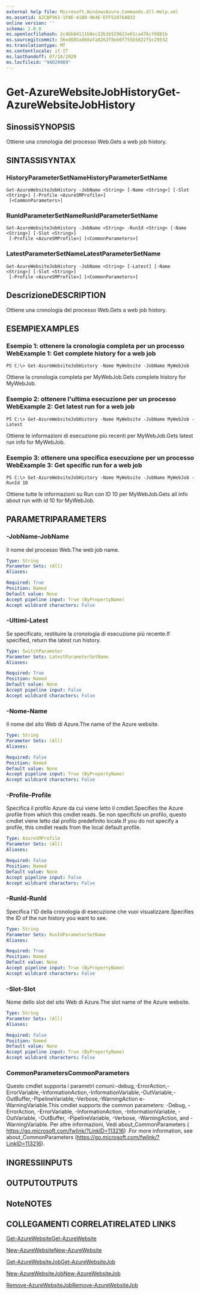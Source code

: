```yaml
---
external help file: Microsoft.WindowsAzure.Commands.dll-Help.xml
ms.assetid: A2CBF963-1FAE-41B0-964E-EFF52076AB32
online version: ''
schema: 2.0.0
ms.openlocfilehash: 2c4bb84111b8ec22b1b529622e61ca476cf6081b
ms.sourcegitcommit: 56ed085a868afa8263f8eb0f755b5822f5c29532
ms.translationtype: MT
ms.contentlocale: it-IT
ms.lasthandoff: 07/18/2020
ms.locfileid: "94029969"
---
```

# <span data-ttu-id="5de44-101">Get-AzureWebsiteJobHistory</span><span class="sxs-lookup"><span data-stu-id="5de44-101">Get-AzureWebsiteJobHistory</span></span>

## <span data-ttu-id="5de44-102">Sinossi</span><span class="sxs-lookup"><span data-stu-id="5de44-102">SYNOPSIS</span></span>
<span data-ttu-id="5de44-103">Ottiene una cronologia del processo Web.</span><span class="sxs-lookup"><span data-stu-id="5de44-103">Gets a web job history.</span></span>

## <span data-ttu-id="5de44-104">SINTASSI</span><span class="sxs-lookup"><span data-stu-id="5de44-104">SYNTAX</span></span>

### <span data-ttu-id="5de44-105">HistoryParameterSetName</span><span class="sxs-lookup"><span data-stu-id="5de44-105">HistoryParameterSetName</span></span>
```
Get-AzureWebsiteJobHistory -JobName <String> [-Name <String>] [-Slot <String>] [-Profile <AzureSMProfile>]
 [<CommonParameters>]
```

### <span data-ttu-id="5de44-106">RunIdParameterSetName</span><span class="sxs-lookup"><span data-stu-id="5de44-106">RunIdParameterSetName</span></span>
```
Get-AzureWebsiteJobHistory -JobName <String> -RunId <String> [-Name <String>] [-Slot <String>]
 [-Profile <AzureSMProfile>] [<CommonParameters>]
```

### <span data-ttu-id="5de44-107">LatestParameterSetName</span><span class="sxs-lookup"><span data-stu-id="5de44-107">LatestParameterSetName</span></span>
```
Get-AzureWebsiteJobHistory -JobName <String> [-Latest] [-Name <String>] [-Slot <String>]
 [-Profile <AzureSMProfile>] [<CommonParameters>]
```

## <span data-ttu-id="5de44-108">Descrizione</span><span class="sxs-lookup"><span data-stu-id="5de44-108">DESCRIPTION</span></span>
<span data-ttu-id="5de44-109">Ottiene una cronologia del processo Web.</span><span class="sxs-lookup"><span data-stu-id="5de44-109">Gets a web job history.</span></span>

## <span data-ttu-id="5de44-110">ESEMPI</span><span class="sxs-lookup"><span data-stu-id="5de44-110">EXAMPLES</span></span>

### <span data-ttu-id="5de44-111">Esempio 1: ottenere la cronologia completa per un processo Web</span><span class="sxs-lookup"><span data-stu-id="5de44-111">Example 1: Get complete history for a web job</span></span>
```
PS C:\> Get-AzureWebsiteJobHistory -Name MyWebsite -JobName MyWebJob
```

<span data-ttu-id="5de44-112">Ottiene la cronologia completa per MyWebJob.</span><span class="sxs-lookup"><span data-stu-id="5de44-112">Gets complete history for MyWebJob.</span></span>

### <span data-ttu-id="5de44-113">Esempio 2: ottenere l'ultima esecuzione per un processo Web</span><span class="sxs-lookup"><span data-stu-id="5de44-113">Example 2: Get latest run for a web job</span></span>
```
PS C:\> Get-AzureWebsiteJobHistory -Name MyWebsite -JobName MyWebJob -Latest
```

<span data-ttu-id="5de44-114">Ottiene le informazioni di esecuzione più recenti per MyWebJob.</span><span class="sxs-lookup"><span data-stu-id="5de44-114">Gets latest run info for MyWebJob.</span></span>

### <span data-ttu-id="5de44-115">Esempio 3: ottenere una specifica esecuzione per un processo Web</span><span class="sxs-lookup"><span data-stu-id="5de44-115">Example 3: Get specific run for a web job</span></span>
```
PS C:\> Get-AzureWebsiteJobHistory -Name MyWebsite -JobName MyWebJob -RunId 10
```

<span data-ttu-id="5de44-116">Ottiene tutte le informazioni su Run con ID 10 per MyWebJob.</span><span class="sxs-lookup"><span data-stu-id="5de44-116">Gets all info about run with id 10 for MyWebJob.</span></span>

## <span data-ttu-id="5de44-117">PARAMETRI</span><span class="sxs-lookup"><span data-stu-id="5de44-117">PARAMETERS</span></span>

### <span data-ttu-id="5de44-118">-JobName</span><span class="sxs-lookup"><span data-stu-id="5de44-118">-JobName</span></span>
<span data-ttu-id="5de44-119">Il nome del processo Web.</span><span class="sxs-lookup"><span data-stu-id="5de44-119">The web job name.</span></span>

```yaml
Type: String
Parameter Sets: (All)
Aliases: 

Required: True
Position: Named
Default value: None
Accept pipeline input: True (ByPropertyName)
Accept wildcard characters: False
```

### <span data-ttu-id="5de44-120">-Ultimi</span><span class="sxs-lookup"><span data-stu-id="5de44-120">-Latest</span></span>
<span data-ttu-id="5de44-121">Se specificato, restituire la cronologia di esecuzione più recente.</span><span class="sxs-lookup"><span data-stu-id="5de44-121">If specified, return the latest run history.</span></span>

```yaml
Type: SwitchParameter
Parameter Sets: LatestParameterSetName
Aliases: 

Required: True
Position: Named
Default value: None
Accept pipeline input: False
Accept wildcard characters: False
```

### <span data-ttu-id="5de44-122">-Nome</span><span class="sxs-lookup"><span data-stu-id="5de44-122">-Name</span></span>
<span data-ttu-id="5de44-123">Il nome del sito Web di Azure.</span><span class="sxs-lookup"><span data-stu-id="5de44-123">The name of the Azure website.</span></span>

```yaml
Type: String
Parameter Sets: (All)
Aliases: 

Required: False
Position: Named
Default value: None
Accept pipeline input: True (ByPropertyName)
Accept wildcard characters: False
```

### <span data-ttu-id="5de44-124">-Profile</span><span class="sxs-lookup"><span data-stu-id="5de44-124">-Profile</span></span>
<span data-ttu-id="5de44-125">Specifica il profilo Azure da cui viene letto il cmdlet.</span><span class="sxs-lookup"><span data-stu-id="5de44-125">Specifies the Azure profile from which this cmdlet reads.</span></span>
<span data-ttu-id="5de44-126">Se non specifichi un profilo, questo cmdlet viene letto dal profilo predefinito locale.</span><span class="sxs-lookup"><span data-stu-id="5de44-126">If you do not specify a profile, this cmdlet reads from the local default profile.</span></span>

```yaml
Type: AzureSMProfile
Parameter Sets: (All)
Aliases: 

Required: False
Position: Named
Default value: None
Accept pipeline input: False
Accept wildcard characters: False
```

### <span data-ttu-id="5de44-127">-RunId</span><span class="sxs-lookup"><span data-stu-id="5de44-127">-RunId</span></span>
<span data-ttu-id="5de44-128">Specifica l'ID della cronologia di esecuzione che vuoi visualizzare.</span><span class="sxs-lookup"><span data-stu-id="5de44-128">Specifies the ID of the run history you want to see.</span></span>

```yaml
Type: String
Parameter Sets: RunIdParameterSetName
Aliases: 

Required: True
Position: Named
Default value: None
Accept pipeline input: True (ByPropertyName)
Accept wildcard characters: False
```

### <span data-ttu-id="5de44-129">-Slot</span><span class="sxs-lookup"><span data-stu-id="5de44-129">-Slot</span></span>
<span data-ttu-id="5de44-130">Nome dello slot del sito Web di Azure.</span><span class="sxs-lookup"><span data-stu-id="5de44-130">The slot name of the Azure website.</span></span>

```yaml
Type: String
Parameter Sets: (All)
Aliases: 

Required: False
Position: Named
Default value: None
Accept pipeline input: True (ByPropertyName)
Accept wildcard characters: False
```

### <span data-ttu-id="5de44-131">CommonParameters</span><span class="sxs-lookup"><span data-stu-id="5de44-131">CommonParameters</span></span>
<span data-ttu-id="5de44-132">Questo cmdlet supporta i parametri comuni:-debug,-ErrorAction,-ErrorVariable,-InformationAction,-InformationVariable,-OutVariable,-OutBuffer,-PipelineVariable,-Verbose,-WarningAction e-WarningVariable.</span><span class="sxs-lookup"><span data-stu-id="5de44-132">This cmdlet supports the common parameters: -Debug, -ErrorAction, -ErrorVariable, -InformationAction, -InformationVariable, -OutVariable, -OutBuffer, -PipelineVariable, -Verbose, -WarningAction, and -WarningVariable.</span></span> <span data-ttu-id="5de44-133">Per altre informazioni, Vedi about_CommonParameters ( https://go.microsoft.com/fwlink/?LinkID=113216) .</span><span class="sxs-lookup"><span data-stu-id="5de44-133">For more information, see about_CommonParameters (https://go.microsoft.com/fwlink/?LinkID=113216).</span></span>

## <span data-ttu-id="5de44-134">INGRESSI</span><span class="sxs-lookup"><span data-stu-id="5de44-134">INPUTS</span></span>

## <span data-ttu-id="5de44-135">OUTPUT</span><span class="sxs-lookup"><span data-stu-id="5de44-135">OUTPUTS</span></span>

## <span data-ttu-id="5de44-136">Note</span><span class="sxs-lookup"><span data-stu-id="5de44-136">NOTES</span></span>

## <span data-ttu-id="5de44-137">COLLEGAMENTI CORRELATI</span><span class="sxs-lookup"><span data-stu-id="5de44-137">RELATED LINKS</span></span>

[<span data-ttu-id="5de44-138">Get-AzureWebsite</span><span class="sxs-lookup"><span data-stu-id="5de44-138">Get-AzureWebsite</span></span>](./Get-AzureWebsite.md)

[<span data-ttu-id="5de44-139">New-AzureWebsite</span><span class="sxs-lookup"><span data-stu-id="5de44-139">New-AzureWebsite</span></span>](./New-AzureWebsite.md)

[<span data-ttu-id="5de44-140">Get-AzureWebsiteJob</span><span class="sxs-lookup"><span data-stu-id="5de44-140">Get-AzureWebsiteJob</span></span>](./Get-AzureWebsiteJob.md)

[<span data-ttu-id="5de44-141">New-AzureWebsiteJob</span><span class="sxs-lookup"><span data-stu-id="5de44-141">New-AzureWebsiteJob</span></span>](./New-AzureWebsiteJob.md)

[<span data-ttu-id="5de44-142">Remove-AzureWebsiteJob</span><span class="sxs-lookup"><span data-stu-id="5de44-142">Remove-AzureWebsiteJob</span></span>](./Remove-AzureWebsiteJob.md)


